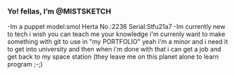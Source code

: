 ### Yo! fellas, I’m @MISTSKETCH 
-Im a puppet model:smol Herta No.:2236 Serial:Stfu21a7
-Im currently new to tech i wish you can teach me your knowledge i'm currenly want to make something with git to use in "my PORTFOLIO"
yeah i'm a minor and i need it to get into university and then when i'm done with that i can get a job and get back to my space station
(they leave me on this planet alone to learn program ;-;)


<!---
MISTSKETCH/MISTSKETCH is a ✨ special ✨ repository because its `README.md` (this file) appears on your GitHub profile.
You can click the Preview link to take a look at your changes.
--->
